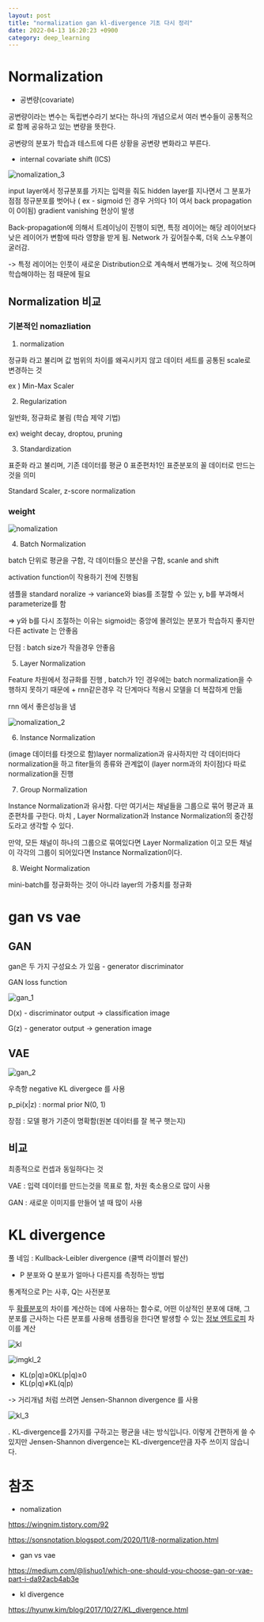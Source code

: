 ```yaml
---
layout: post
title: "normalization gan kl-divergence 기초 다시 정리"
date: 2022-04-13 16:20:23 +0900
category: deep_learning
---
```




# Normalization

- 공변량(covariate)

공변량이라는 변수는 독립변수라기 보다는 하나의 개념으로서 여러 변수들이 공통적으로 함께 공유하고 있는 변량을 뜻한다. 

공변량의 분포가 학습과 테스트에 다른 상황을 공변량 변화라고 부른다.

- internal covariate shift (ICS)

![nomalization_3](C:\Users\whtng\OneDrive\문서\src\whtngus.github.io\img\2022\DS기초\nomalization_3.png)

input layer에서 정규분포를 가지는 입력을 줘도 hidden layer를 지나면서 그 분포가 점점 정규분포를 벗어나 ( ex - sigmoid 인 경우 거의다 1이 여서 back propagation이 0이됨) gradient vanishing 현상이 발생

Back-propagation에 의해서 트레이닝이 진행이 되면, 특정 레이어는 해당 레이어보다 낮은 레이어가 변함에 따라 영향을 받게 됨. Network 가 깊어질수록, 더욱 스노우볼이 굴러감.

-> 특정 레이어는 인풋이 새로운 Distribution으로 계속해서 변해가늦ㄴ 것에 적으하며 학습해야하는 점 때문에 필요

## Normalization 비교

### 기본적인 nomazliation

1. normalization

정규화 라고 불리며 값 범위의 차이를 왜곡시키지 않고 데이터 세트를 공통된 scale로 변경하는 것 

ex ) Min-Max Scaler

2. Regularization

일반화, 정규화로 불림  (학습 제약 기법)

ex) weight decay, droptou, pruning

3. Standardization

표준화 라고 불리며, 기존 데이터를 평균 0 표준편차1인 표준분포의 꼴 데이터로 만드는것을 의미

Standard Scaler, z-score normalization

###  weight 

![nomalization](C:\Users\whtng\OneDrive\문서\src\whtngus.github.io\img\2022\DS기초\nomalization.png)

4. Batch Normalization

batch 단위로 평균을 구함, 각 데이터들으 분산을 구함,  scanle and shift

activation function이 작용하기 전에 진행됨  

샘플을 standard noralize -> variance와 bias를 조절할 수 있는 y, b를 부과해서 parameterize를 함 

=> y와 b를 다시 조절하는 이유는 sigmoid는 중앙에 몰려있는 분포가 학습하지 좋지만 다른 activate 는 안좋음 

단점 : batch size가 작을경우 안좋음 

5. Layer Normalization

Feature 차원에서 정규화를 진행 , batch가 1인 경우에는 batch normalization을 수행하지 못하기 때문에 + rnn같은경우 각 단계마다 적용시 모델을 더 복잡하게 만듦

rnn 에서 좋은성능을 냄 

![nomalization_2](C:\Users\whtng\OneDrive\문서\src\whtngus.github.io\img\2022\DS기초\nomalization_2.png)

6. Instance Normalization

(image 데이터를 타겟으로 함)layer normalization과 유사하지만 각 데이터마다 normalization을 하고 fiter들의 종류와 관계없이 (layer norm과의 차이점)다 따로 normalization을 진행 

7. Group Normalization

Instance Normalization과 유사함. 다만 여기서는 채널들을 그룹으로 묶어 평균과 표준편차를 구한다. 마치 , Layer Normalization과 Instance Normalization의 중간정도라고 생각할 수 있다.

만약, 모든 채널이 하나의 그룹으로 묶여있다면 Layer Normalization 이고 모든 채널이 각각의 그룹이 되어있다면 Instance Normalization이다.

8. Weight Normalization

 mini-batch를 정규화하는 것이 아니라 layer의 가중치를 정규화



# gan vs vae

## GAN

gan은 두 가지 구성요소 가 있음 - generator discriminator

GAN loss function

![gan_1](C:\Users\whtng\OneDrive\문서\src\whtngus.github.io\img\2022\DS기초\gan_1.png)

D(x) - discriminator output -> classification image

G(z) - generator output -> generation image



## VAE

![gan_2](C:\Users\whtng\OneDrive\문서\src\whtngus.github.io\img\2022\DS기초\gan_2.png)

우측항 negative KL divergece 를 사용 

p_pi(x|z) : normal prior N(0, 1)

장점 : 모델 평가 기준이 명확함(원본 데이터를 잘 복구 햇는지)



## 	비교

최종적으로 컨셉과 동일하다는 것 

VAE : 입력 데이터를 만드는것을 목표로 함,  차원 축소용으로 많이 사용 

GAN :  새로운 이미지를 만들어 낼 때 많이 사용 





# KL divergence

풀 네임 : Kullback-Leibler divergence (쿨백 라이블러 발산)

- P 분포와 Q 분포가 얼마나 다른지를 측정하는 방법

 통계적으로 P는 사후, Q는 사전분포

두 [확률분포](https://ko.wikipedia.org/wiki/%ED%99%95%EB%A5%A0%EB%B6%84%ED%8F%AC)의 차이를 계산하는 데에 사용하는 함수로, 어떤 이상적인 분포에 대해, 그 분포를 근사하는 다른 분포를 사용해 샘플링을 한다면 발생할 수 있는 [정보 엔트로피](https://ko.wikipedia.org/wiki/%EC%A0%95%EB%B3%B4_%EC%97%94%ED%8A%B8%EB%A1%9C%ED%94%BC) 차이를 계산

![kl](C:\Users\whtng\OneDrive\문서\src\whtngus.github.io\img\2022\DS기초\kl.png)

![![img](file:///C:/Users/whtng/OneDrive/%EB%AC%B8%EC%84%9C/src/whtngus.github.io/img/2022/DS%EA%B8%B0%EC%B4%88/kl_2.png?lastModify=1650104625)kl_2](C:\Users\whtng\OneDrive\문서\src\whtngus.github.io\img\2022\DS기초\kl_2.png)

- KL(p|q)≥0KL(p|q)≥0
- KL(p|q)≠KL(q|p)

-> 거리개념 처럼 쓰려면 Jensen-Shannon divergence 를 사용 

![kl_3](C:\Users\whtng\OneDrive\문서\src\whtngus.github.io\img\2022\DS기초\kl_3.png)

. KL-divergence를 2가지를 구하고는 평균을 내는 방식입니다. 이렇게 간편하게 쓸 수 있지만 Jensen-Shannon divergence는 KL-divergence만큼 자주 쓰이지 않습니다.













# 참조

- nomalization

https://wingnim.tistory.com/92

https://sonsnotation.blogspot.com/2020/11/8-normalization.html

- gan vs vae

https://medium.com/@lishuo1/which-one-should-you-choose-gan-or-vae-part-i-da92acb4ab3e

- kl divergence

https://hyunw.kim/blog/2017/10/27/KL_divergence.html